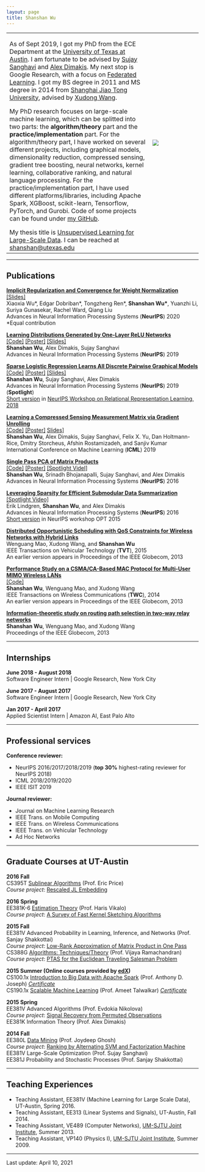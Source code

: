 ```yaml
---
layout: page
title: Shanshan Wu
---
```

  <table width="700" border="0" align="center" cellspacing="0" cellpadding="0">
    <tr>
     <td width="73%" valign="middle">
        <p>
        As of Sept 2019, I got my PhD from the ECE Department at the <a href="http://www.utexas.edu">University of Texas at Austin</a>. I am fortunate to be advised by <a href="http://users.ece.utexas.edu/~sanghavi/">Sujay Sanghavi</a> and <a href="http://users.ece.utexas.edu/~dimakis/">Alex Dimakis</a>. My next stop is Google Research, with a focus on <a href="https://federated.withgoogle.com/">Federated Learning</a>. I got my BS degree in 2011 and MS degree in 2014 from <a href="http://umji.sjtu.edu.cn">Shanghai Jiao Tong University</a>, advised by <a href="https://scholar.google.com/citations?user=oG2PlTsAAAAJ&hl=en">Xudong Wang</a>. 
       </p>
       <p>
       My PhD research focuses on large-scale machine learning, which can be splitted into two parts: the <b>algorithm/theory</b> part and the <b>practice/implementation</b> part. For the algorithm/theory part, I have worked on several different projects, including graphical models, dimensionality reduction, compressed sensing, gradient tree boosting, neural networks, kernel learning, collaborative ranking, and natural language processing. For the practice/implementation part, I have used different platforms/libraries, including Apache Spark, XGBoost, scikit-learn, Tensorflow, PyTorch, and Gurobi. Code of some projects can be found under <a href="https://github.com/wushanshan">my GitHub</a>.
        </p>
       My thesis title is <a href="../files/thesis.pdf">Unsupervised Learning for Large-Scale Data</a>. I can be reached at <a href="mailto:shanshan@utexas.edu">shanshan@utexas.edu</a> 
        </td>
        <td width="25%">
        <img src="../images/github_pic.jpg">
        </td>
      </tr>
      </table>

---

## Publications

[**Implicit Regularization and Convergence for Weight Normalization**](https://arxiv.org/abs/1911.07956)  
[\[Slides\]](https://drive.google.com/file/d/1uxJ5pZutcV-pkT0_tfwD98DCkv7xULtr/view)  
Xiaoxia Wu\*, Edgar Dobriban\*, Tongzheng Ren\*, **Shanshan Wu\***, Yuanzhi Li, Suriya Gunasekar, Rachel Ward, Qiang Liu  
Advances in Neural Information Processing Systems (**NeurIPS**) 2020  
*Equal contribution  

[**Learning Distributions Generated by One-Layer ReLU Networks**](https://arxiv.org/abs/1909.01812)  
[\[Code\]](https://github.com/wushanshan/densityEstimation)  [\[Poster\]](https://github.com/wushanshan/densityEstimation/tree/master/poster)  [\[Slides\]](https://github.com/wushanshan/densityEstimation/tree/master/slides)  
**Shanshan Wu**, Alex Dimakis, Sujay Sanghavi  
Advances in Neural Information Processing Systems (**NeurIPS**) 2019

[**Sparse Logistic Regression Learns All Discrete Pairwise Graphical Models**](https://arxiv.org/abs/1810.11905)  
[\[Code\]](https://github.com/wushanshan/GraphLearn)  [\[Poster\]](https://github.com/wushanshan/GraphLearn/tree/master/poster)  [\[Slides\]](https://github.com/wushanshan/GraphLearn/tree/master/slides)  
**Shanshan Wu**, Sujay Sanghavi, Alex Dimakis  
Advances in Neural Information Processing Systems (**NeurIPS**) 2019 (**Spotlight**)  
[Short version](../files/GraphicalModel_workshop.pdf) in [NeurIPS Workshop on Relational Representation Learning, 2018](https://r2learning.github.io/) 

[**Learning a Compressed Sensing Measurement Matrix via Gradient Unrolling**](https://arxiv.org/abs/1806.10175)  
[\[Code\]](https://github.com/wushanshan/L1AE)  [\[Poster\]](https://github.com/wushanshan/L1AE/tree/master/poster)  [Slides\]](https://github.com/wushanshan/L1AE/tree/master/slides)  
**Shanshan Wu**, Alex Dimakis, Sujay Sanghavi, Felix X. Yu, Dan Holtmann-Rice, Dmitry Storcheus, Afshin Rostamizadeh, and Sanjiv Kumar  
International Conference on Machine Learning (**ICML**) 2019

[**Single Pass PCA of Matrix Products**](https://arxiv.org/abs/1610.06656)  
[\[Code\]](https://github.com/wushanshan/MatrixProductPCA)  [\[Poster\]](../files/OnePassPCAPoster.pdf)  [\[Spotlight Videl\]](https://youtu.be/Ir4-eNz6tOw)  
**Shanshan Wu**, Srinadh Bhojanapalli, Sujay Sanghavi, and Alex Dimakis  
Advances in Neural Information Processing Systems (**NeurIPS**) 2016

[**Leveraging Sparsity for Efficient Submodular Data Summarization**](http://erikml.com/leveraging-sparsity.pdf)  
[\[Spotlight Video\]](https://www.youtube.com/watch?v=9sKLx09bAAE)  
Erik Lindgren, **Shanshan Wu**, and Alex Dimakis  
Advances in Neural Information Processing Systems (**NeurIPS**) 2016  
[Short version](https://github.com/ErikML/sfl-easylsh) in NeurIPS workshop OPT 2015

[**Distributed Opportunistic Scheduling with QoS Constraints for Wireless Networks with Hybrid Links**](../files/TVT.pdf)  
Wenguang Mao, Xudong Wang, and **Shanshan Wu**  
IEEE Transactions on Vehicular Technology (**TVT**), 2015  
An earlier version appears in Proceedings of the IEEE Globecom, 2013

[**Performance Study on a CSMA/CA-Based MAC Protocol for Multi-User MIMO Wireless LANs**](../files/MU-MIMO.pdf)  
[\[Code\]](https://github.com/wushanshan/MU-MIMO-WLAN)  
**Shanshan Wu**, Wenguang Mao, and Xudong Wang  
IEEE Transactions on Wireless Communications (**TWC**), 2014  
An earlier version appears in Proceedings of the IEEE Globecom, 2013

[**Information-theoretic study on routing path selection in two-way relay networks**](../files/TW-Relay.pdf)  
**Shanshan Wu**, Wenguang Mao, and Xudong Wang  
Proceedings of the IEEE Globecom, 2013

---

## Internships

**June 2018 - August 2018**  
Software Engineer Intern | Google Research, New York City  
<!--Boosting Random Features	
With Petros Mol and Natalia Ponomareva-->  

**June 2017 - August 2017**  
Software Engineer Intern | Google Research, New York City  
<!--Representation Learning for High-Dimensioanl Sparse Data  
With Dmitry Storcheus, Felix X. Yu, Dan Holtmann-Rice, Afshin Rostamizadeh, and Sanjiv Kumar-->

**Jan 2017 - April 2017**  
Applied Scientist Intern | Amazon AI, East Palo Alto  
<!--Joint Learning for Named Entity Recognition and Neural Machine Translation
With Hyokun Yun and Anima Anandkumar-->

---
## Professional services
**Conference reviewer:**
- NeurIPS 2016/2017/2018/2019 (**top 30%** highest-rating reviewer for NeurIPS 2018)
- ICML 2018/2019/2020
- IEEE ISIT 2019

**Journal reviewer:**
- Journal on Machine Learning Research
- IEEE Trans. on Mobile Computing 
- IEEE Trans. on Wireless Communications
- IEEE Trans. on Vehicular Technology
- Ad Hoc Networks

---

## Graduate Courses at UT-Austin

**2016 Fall**  
CS395T [Sublinear Algorithms](http://www.cs.utexas.edu/~ecprice/courses/sublinear/) (Prof. Eric Price)  
*Course project*: [Rescaled JL Embedding](../files/RescaledJL_project.pdf)

**2016 Spring**  
EE381K-6 [Estimation Theory](http://users.ece.utexas.edu/~hvikalo/ee381k6.html) (Prof. Haris Vikalo)        
*Course project*: [A Survey of Fast Kernel Sketching Algorithms](../files/EstTheory_project.pdf)

**2015 Fall**  
EE381V Advanced Probability in Learning, Inference, and Networks (Prof. Sanjay Shakkottai)    
*Course project*: [Low-Rank Approximation of Matrix Product in One Pass](../files/AdvProb_project.pdf)      
CS388G [Algorithms: Techniques/Theory](http://www.cs.utexas.edu/~vlr/courses/f15.388g/index.html) (Prof. Vijaya Ramachandran)  
*Course project*: [PTAS for the Euclidean Traveling Salesman Problem](../files/Algo_project.pdf)  

**2015 Summer (Online courses provided by [edX](https://www.edx.org/))**  
CS100.1x [Introduction to Big Data with Apache Spark](https://www.edx.org/course/introduction-big-data-apache-spark-uc-berkeleyx-cs100-1x) (Prof. Anthony D. Joseph) [*Certificate*](../files/Certificate1001x.pdf)  
CS190.1x [Scalable Machine Learning](https://www.edx.org/course/scalable-machine-learning-uc-berkeleyx-cs190-1x) (Prof. Ameet Talwalkar) [*Certificate*](../files/Certificate1901x.pdf)

**2015 Spring**  
EE381V Advanced Algorithms (Prof. Evdokia Nikolova)  
*Course project*: [Signal Recovery from Permuted Observations](../files/AdvAlgo_project.pdf)  
EE381K Information Theory (Prof. Alex Dimakis) 

**2014 Fall**   
EE380L [Data Mining](http://hercules.ece.utexas.edu/courses/ee380l-f14/) (Prof. Joydeep Ghosh)  
*Course project*: [Ranking by Alternating SVM and Factorization Machine](../files/DataMining_project.pdf)  
EE381V Large-Scale Optimization (Prof. Sujay Sanghavi)   
EE381J Probability and Stochastic Processes (Prof. Sanjay Shakkottai)  

---

## Teaching Experiences

- Teaching Assistant, EE381V (Machine Learning for Large Scale Data), UT-Austin, Spring 2016.  
- Teaching Assistant, EE313 (Linear Systems and Signals), UT-Austin, Fall 2014.  
- Teaching Assistant, VE489 (Computer Networks), [UM-SJTU Joint Institute](http://umji.sjtu.edu.cn/), Summer 2013.  
- Teaching Assistant, VP140 (Physics I), [UM-SJTU Joint Institute](http://umji.sjtu.edu.cn/), Summer 2009. 

---

Last update: April 10, 2021
